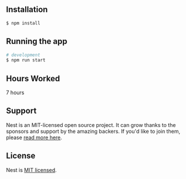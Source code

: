 ## Installation

```bash
$ npm install
```

## Running the app

```bash
# development
$ npm run start

```

## Hours Worked
7 hours

## Support

Nest is an MIT-licensed open source project. It can grow thanks to the sponsors and support by the amazing backers. If you'd like to join them, please [read more here](https://docs.nestjs.com/support).


## License

Nest is [MIT licensed](LICENSE).

